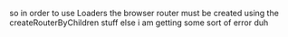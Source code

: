 so in order to use Loaders the browser router must be created using the createRouterByChildren stuff
else i am getting some sort of error
duh